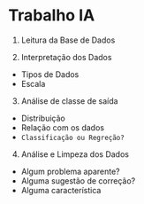 # Trabalho IA


1. Leitura da Base de Dados

2. Interpretação dos Dados

  * Tipos de Dados
  * Escala
  
3. Análise de classe de saída

  * Distribuição
  * Relação com os dados
  * ```Classificação ou Regreção?```
  
4. Análise e Limpeza dos Dados
  * Algum problema aparente?
  * Alguma sugestão de correção?
  * Alguma característica 
